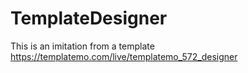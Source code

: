 # TemplateDesigner
This is an imitation from a template https://templatemo.com/live/templatemo_572_designer
